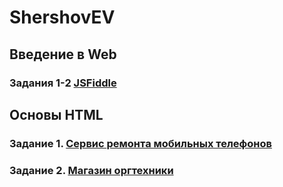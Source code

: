 # ShershovEV
## Введение в Web
### Задания 1-2 [JSFiddle](https://jsfiddle.net/Eugene_Shershov/wr02j65b/8/)
## Основы HTML
### Задание 1. [Сервис ремонта мобильных телефонов](https://github.com/AdukarIT/ShershovEV/tree/master/HW/Mobile)
### Задание 2. [Магазин оргтехники](https://github.com/AdukarIT/ShershovEV/tree/master/HW/Orgtech)
